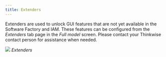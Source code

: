 ```yaml
---
title: Extenders
---
```


Extenders are used to unlock GUI features that are not yet available in the Software Factory and IAM. These features can be configured from the *Extenders* tab page in the *Full model* screen. Please contact your Thinkwise contact person for assistance when needed.

![](assets/sf/image34.png)
*Extenders*